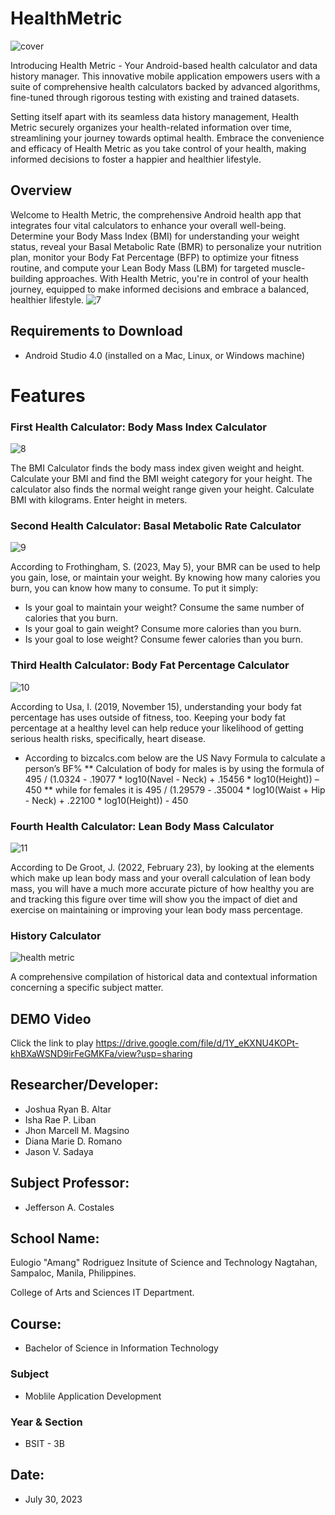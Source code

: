 # HealthMetric
![cover](https://github.com/SadayaJason/MobaProject/assets/140939197/51fe836e-1246-42aa-ab7e-7edffc762a4d)

Introducing Health Metric - Your Android-based health calculator and data history manager. This innovative mobile application empowers users with a suite of comprehensive health calculators backed by advanced algorithms, fine-tuned through rigorous testing with existing and trained datasets. 

Setting itself apart with its seamless data history management, Health Metric securely organizes your health-related information over time, streamlining your journey towards optimal health. Embrace the convenience and efficacy of Health Metric as you take control of your health, making informed decisions to foster a happier and healthier lifestyle.

## Overview
Welcome to Health Metric, the comprehensive Android health app that integrates four vital calculators to enhance your overall well-being. Determine your Body Mass Index (BMI) for understanding your weight status, reveal your Basal Metabolic Rate (BMR) to personalize your nutrition plan, monitor your Body Fat Percentage (BFP) to optimize your fitness routine, and compute your Lean Body Mass (LBM) for targeted muscle-building approaches. With Health Metric, you're in control of your health journey, equipped to make informed decisions and embrace a balanced, healthier lifestyle.
![7](https://github.com/SadayaJason/MobaProject/assets/140939197/92b9c0a2-8e71-4455-9c2b-28ac4406a5e0)


## Requirements to Download
* Android Studio 4.0 (installed on a Mac, Linux, or Windows machine)

# Features
### First Health Calculator: Body Mass Index Calculator
![8](https://github.com/SadayaJason/MobaProject/assets/140939197/298127bc-bc36-4a86-9eae-2fe667d82a68)

The BMI Calculator finds the body mass index given weight and height. Calculate your BMI and find the BMI weight category for your height. The calculator also finds the normal weight range given your height. Calculate BMI with kilograms. Enter height in meters.

### Second Health Calculator: Basal Metabolic Rate Calculator
![9](https://github.com/SadayaJason/MobaProject/assets/140939197/3f7b6aae-1e5b-4a13-996c-13124586e064)

According to Frothingham, S. (2023, May 5), your BMR can be used to help you gain, lose, or maintain your weight. By knowing how many calories you burn, you can know how many to consume. To put it simply: 
* Is your goal to maintain your weight? Consume the same number of calories that you burn.
* Is your goal to gain weight? Consume more calories than you burn.
* Is your goal to lose weight? Consume fewer calories than you burn.

### Third Health Calculator: Body Fat Percentage Calculator
![10](https://github.com/SadayaJason/MobaProject/assets/140939197/1d98e8fa-2ff0-40b6-b535-a41b6ba02dc3)

According to Usa, I. (2019, November 15), understanding your body fat percentage has uses outside of fitness, too. Keeping your body fat percentage at a healthy level can help reduce your likelihood of getting serious health risks, specifically, heart disease.

* According to bizcalcs.com below are the US Navy Formula to calculate a person’s BF%
** Calculation of body for males is by using the formula of 495 / (1.0324 - .19077 * log10(Navel - Neck) + .15456 * log10(Height)) – 450
** while for females it is 495 / (1.29579 - .35004 * log10(Waist + Hip - Neck) + .22100 * log10(Height)) - 450

### Fourth Health Calculator: Lean Body Mass Calculator
![11](https://github.com/SadayaJason/MobaProject/assets/140939197/b10e1dbd-e5e3-4524-a9eb-fca711ea7256)

According to De Groot, J. (2022, February 23), by looking at the elements which make up lean body mass and your overall calculation of lean body mass, you will have a much more accurate picture of how healthy you are and tracking this figure over time will show you the impact of diet and exercise on maintaining or improving your lean body mass percentage.

### History Calculator  
![health metric](https://github.com/SadayaJason/MobaProject/assets/140939197/0a9bd15b-05d8-4752-9061-60b7ec7d3d07)

A comprehensive compilation of historical data and contextual information concerning a specific subject matter.


## DEMO Video
Click the link to play https://drive.google.com/file/d/1Y_eKXNU4KOPt-khBXaWSND9irFeGMKFa/view?usp=sharing


## Researcher/Developer:
* Joshua Ryan B. Altar
* Isha Rae P. Liban
* Jhon Marcell M. Magsino
* Diana Marie D. Romano
* Jason V. Sadaya

## Subject Professor: 
* Jefferson A. Costales

## School Name:
Eulogio "Amang" Rodriguez Insitute of Science and Technology
Nagtahan, Sampaloc, Manila, Philippines.

College of Arts and Sciences
IT Department.

## Course:  
* Bachelor of Science in Information Technology
### Subject 
* Moblile Application Development
### Year & Section
* BSIT - 3B

## Date: 
* July 30, 2023








